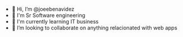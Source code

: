 - 👋 Hi, I’m @joeebenavidez
- 👀 I'm Sr Software engineering
- 🌱 I'm currently learning IT business
- 💞️ I’m looking to collaborate on anything relacionated with web apps

